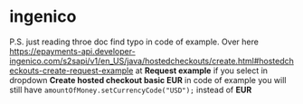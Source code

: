 # ingenico


P.S. just reading throe doc find typo in code of example. Over here https://epayments-api.developer-ingenico.com/s2sapi/v1/en_US/java/hostedcheckouts/create.html#hostedcheckouts-create-request-example at **Request example** if you select in dropdown **Create hosted checkout basic EUR** in code of example you will still have `amountOfMoney.setCurrencyCode("USD");` instead of **EUR**
  